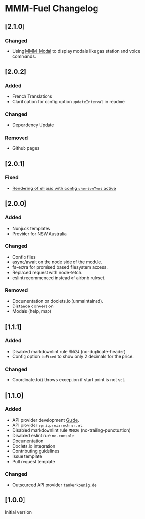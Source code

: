 # MMM-Fuel Changelog

## [2.1.0]

### Changed

* Using [MMM-Modal](https://github.com/fewieden/MMM-Modal) to display modals like gas station and voice commands.

## [2.0.2]

### Added

* French Translations
* Clarification for config option `updateInterval` in readme

### Changed

* Dependency Update

### Removed

* Github pages

## [2.0.1]

### Fixed

* [Rendering of ellipsis with config `shortenText` active]( https://github.com/fewieden/MMM-Fuel/issues/36)

## [2.0.0]

### Added

* Nunjuck templates
* Provider for NSW Australia

### Changed

* Config files
* async/await on the node side of the module.
* fs-extra for promised based filesystem access.
* Replaced request with node-fetch.
* eslint recommended instead of airbnb ruleset.

### Removed

* Documentation on doclets.io (unmaintained).
* Distance conversion
* Modals (help, map)

## [1.1.1]

### Added

* Disabled markdownlint rule `MD024` (no-duplicate-header)
* Config option `toFixed` to show only 2 decimals for the price.

### Changed

* Coordinate.to() throws exception if start point is not set.

## [1.1.0]

### Added

* API provider development [Guide](apis).
* API provider `spritpreisrechner.at`.
* Disabled markdownlint rule `MD026` (no-trailing-punctuation)
* Disabled eslint rule `no-console`
* Documentation
* [Doclets.io](https://doclets.io/fewieden/MMM-Fuel/master) integration
* Contributing guidelines
* Issue template
* Pull request template

### Changed

* Outsourced API provider `tankerkoenig.de`.

## [1.0.0]

Initial version
